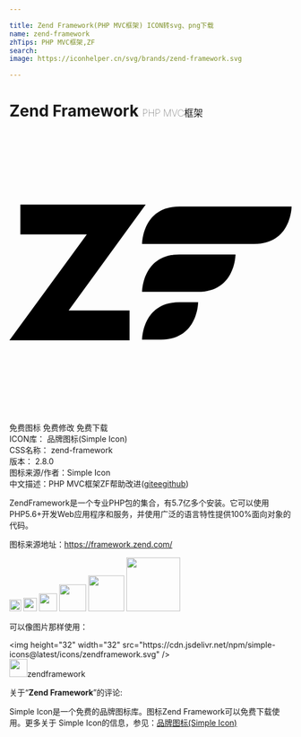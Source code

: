 ```yaml
---

title: Zend Framework(PHP MVC框架) ICON转svg、png下载
name: zend-framework
zhTips: PHP MVC框架,ZF
search: 
image: https://iconhelper.cn/svg/brands/zend-framework.svg

---
```


# Zend Framework  <small style="font-size: 60%;font-weight: 100">PHP MVC框架</small>

<div id="svg" class="svg-wrap">
<svg role="img" xmlns="http://www.w3.org/2000/svg" viewBox="0 0 24 24"><title>Zend Framework icon</title><path d="M.932 6.242v2.535h5.652L0 17.757h10.219v-2.534h-5.18l6.553-8.98H.932zm13.537.162c-3.178 0-3.178 3.178-3.178 3.178h9.531C24 9.582 24 6.404 24 6.404h-9.531zm-.006 4.067c-3.173 0-3.172 3.172-3.172 3.172l4.762.005c3.178 0 3.177-3.177 3.177-3.177h-4.767zm0 4.049c-3.173 0-3.172 3.183-3.172 3.183l1.584-.006c3.178 0 3.178-3.177 3.178-3.177h-1.59Z"/></svg>
</div>
<detail full-name='zend-framework'></detail>

<div class="detail-page">
<p>
<span><span class="badge-success badge">免费图标</span> <span class="badge-success badge">免费修改</span>  <span class="badge-success badge">免费下载</span> </span>
<br/>
<span>
ICON库：
<span class="badge-secondary badge">品牌图标(Simple Icon)</span> 
</span>
<br/>
<span>
CSS名称：
<span class="badge-secondary badge">zend-framework</span> 
</span>

<br/>
<span>
版本：
<span class="badge-secondary badge">2.8.0</span> 
</span>
<br/>
<span>图标来源/作者：<span class="badge-light badge">Simple Icon</span></span> 
<br/>
<span class="zh-detail">中文描述：<span class="badge-primary badge">PHP MVC框架</span><span class="badge-primary badge">ZF</span><span class="help-link"><span>帮助改进</span>(<a href="https://gitee.com/liuwave/icon-helper/edit/master/json/brands/zend-framework.json" target="_blank" rel="noopener noreferrer">gitee</a><a href="https://github.com/liuwave/icon-helper/edit/master/json/brands/zend-framework.json" target="_blank" rel="noopener noreferrer">github</a></span>)</span><br/>
</p>
</div><div class="description description alert alert-light"><p>ZendFramework是一个专业PHP包的集合，有5.7亿多个安装。它可以使用PHP5.6+开发Web应用程序和服务，并使用广泛的语言特性提供100%面向对象的代码。</p><p>图标来源地址：<a href="https://framework.zend.com/" target="_blank" rel="noopener noreferrer">https://framework.zend.com/</a></p></div>
<div class="alert alert-dark">
<img height="21" width="21" src="https://cdn.jsdelivr.net/npm/simple-icons@latest/icons/zendframework.svg" />
<img height="24" width="24" src="https://cdn.jsdelivr.net/npm/simple-icons@latest/icons/zendframework.svg" />
<img height="32" width="32" src="https://cdn.jsdelivr.net/npm/simple-icons@latest/icons/zendframework.svg" />
<img height="48" width="48" src="https://cdn.jsdelivr.net/npm/simple-icons@latest/icons/zendframework.svg" />
<img height="64" width="64" src="https://cdn.jsdelivr.net/npm/simple-icons@latest/icons/zendframework.svg" />
<img height="96" width="96" src="https://cdn.jsdelivr.net/npm/simple-icons@latest/icons/zendframework.svg" />

</div>
<div>
  <p>可以像图片那样使用：    
  </p>
  <div class="alert alert-primary" style="font-size: 14px">
    &lt;img height="32" width="32" src="https://cdn.jsdelivr.net/npm/simple-icons@latest/icons/zendframework.svg" /&gt;
    <copy-btn content='<img height="32" width="32" src="https://cdn.jsdelivr.net/npm/simple-icons@latest/icons/zendframework.svg" />'></copy-btn>
  </div>
  <div class="alert alert-secondary">
    <img height="32" width="32" src="https://cdn.jsdelivr.net/npm/simple-icons@latest/icons/zendframework.svg" />zendframework
    <copy-btn content="zendframework" btn-title="复制图标名称"></copy-btn>
  </div>
</div>
<div class="icon-detail__container">
<p>关于“<b>Zend Framework</b>”的评论:</p>
</div>
<Vssue title="关于“Zend Framework”的评论" />
<div><p>Simple Icon是一个免费的品牌图标库。图标Zend Framework可以免费下载使用。更多关于  Simple Icon的信息，参见：<a target="_blank" href="https://iconhelper.cn/brands.html">品牌图标(Simple Icon)</a>
</p></div>
